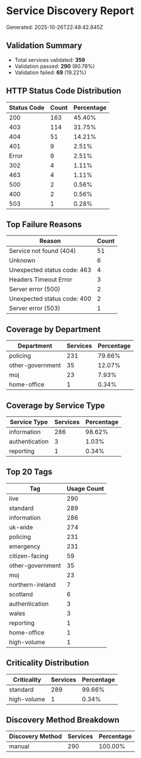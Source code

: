 # Service Discovery Report

Generated: 2025-10-26T22:48:42.845Z

## Validation Summary

- Total services validated: **359**
- Validation passed: **290** (80.78%)
- Validation failed: **69** (19.22%)

## HTTP Status Code Distribution

| Status Code | Count | Percentage |
|-------------|-------|------------|
| 200 | 163 | 45.40% |
| 403 | 114 | 31.75% |
| 404 | 51 | 14.21% |
| 401 | 9 | 2.51% |
| Error | 9 | 2.51% |
| 302 | 4 | 1.11% |
| 463 | 4 | 1.11% |
| 500 | 2 | 0.56% |
| 400 | 2 | 0.56% |
| 503 | 1 | 0.28% |

## Top Failure Reasons

| Reason | Count |
|--------|-------|
| Service not found (404) | 51 |
| Unknown | 6 |
| Unexpected status code: 463 | 4 |
| Headers Timeout Error | 3 |
| Server error (500) | 2 |
| Unexpected status code: 400 | 2 |
| Server error (503) | 1 |

## Coverage by Department

| Department | Services | Percentage |
|------------|----------|------------|
| policing | 231 | 79.66% |
| other-government | 35 | 12.07% |
| moj | 23 | 7.93% |
| home-office | 1 | 0.34% |

## Coverage by Service Type

| Service Type | Services | Percentage |
|-------------|----------|------------|
| information | 286 | 98.62% |
| authentication | 3 | 1.03% |
| reporting | 1 | 0.34% |

## Top 20 Tags

| Tag | Usage Count |
|-----|-------------|
| live | 290 |
| standard | 289 |
| information | 286 |
| uk-wide | 274 |
| policing | 231 |
| emergency | 231 |
| citizen-facing | 59 |
| other-government | 35 |
| moj | 23 |
| northern-ireland | 7 |
| scotland | 6 |
| authentication | 3 |
| wales | 3 |
| reporting | 1 |
| home-office | 1 |
| high-volume | 1 |

## Criticality Distribution

| Criticality | Services | Percentage |
|-------------|----------|------------|
| standard | 289 | 99.66% |
| high-volume | 1 | 0.34% |

## Discovery Method Breakdown

| Discovery Method | Services | Percentage |
|-----------------|----------|------------|
| manual | 290 | 100.00% |
